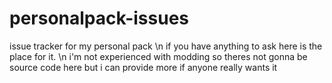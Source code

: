 # personalpack-issues
issue tracker for my personal pack \n
if you have anything to ask here is the place for it. \n
i'm not experienced with modding so theres not gonna be source code here but i can provide more if anyone really wants it
